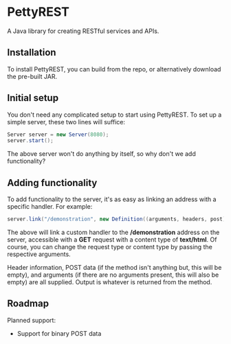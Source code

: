 PettyREST
======

A Java library for creating RESTful services and APIs.

Installation
------

To install PettyREST, you can build from the repo, or alternatively download the pre-built JAR.

Initial setup
------

You don't need any complicated setup to start using PettyREST. To set up a simple server, these two lines will suffice:

```java
Server server = new Server(8080);
server.start();
```

The above server won't do anything by itself, so why don't we add functionality?

Adding functionality
------

To add functionality to the server, it's as easy as linking an address with a specific handler. For example:

```java
server.link("/demonstration", new Definition((arguments, headers, post) -> "Hello, world"));
```

The above will link a custom handler to the **/demonstration** address on the server, accessible with a **GET** request with a content type of **text/html**. Of course, you can change the request type or content type by passing the respective arguments.

Header information, POST data (if the method isn't anything but, this will be empty), and arguments (if there are no arguments present, this will also be empty) are all supplied. Output is whatever is returned from the method.

Roadmap
------

Planned support:

- Support for binary POST data
